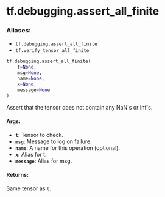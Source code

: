 <div itemscope itemtype="http://developers.google.com/ReferenceObject">
<meta itemprop="name" content="tf.debugging.assert_all_finite" />
<meta itemprop="path" content="Stable" />
</div>

# tf.debugging.assert_all_finite

### Aliases:

* `tf.debugging.assert_all_finite`
* `tf.verify_tensor_all_finite`

``` python
tf.debugging.assert_all_finite(
    t=None,
    msg=None,
    name=None,
    x=None,
    message=None
)
```

Assert that the tensor does not contain any NaN's or Inf's.

#### Args:

* <b>`t`</b>: Tensor to check.
* <b>`msg`</b>: Message to log on failure.
* <b>`name`</b>: A name for this operation (optional).
* <b>`x`</b>: Alias for t.
* <b>`message`</b>: Alias for msg.


#### Returns:

Same tensor as `t`.